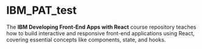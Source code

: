 # IBM_PAT_test
The **IBM Developing Front-End Apps with React** course repository teaches how to build interactive and responsive front-end applications using React, covering essential concepts like components, state, and hooks.
